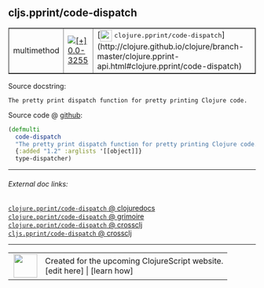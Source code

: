 ## cljs.pprint/code-dispatch



 <table border="1">
<tr>
<td>multimethod</td>
<td><a href="https://github.com/cljsinfo/cljs-api-docs/tree/0.0-3255"><img valign="middle" alt="[+] 0.0-3255" title="Added in 0.0-3255" src="https://img.shields.io/badge/+-0.0--3255-lightgrey.svg"></a> </td>
<td>
[<img height="24px" valign="middle" src="http://i.imgur.com/1GjPKvB.png"> <samp>clojure.pprint/code-dispatch</samp>](http://clojure.github.io/clojure/branch-master/clojure.pprint-api.html#clojure.pprint/code-dispatch)
</td>
</tr>
</table>







Source docstring:

```
The pretty print dispatch function for pretty printing Clojure code.
```


Source code @ [github](https://github.com/clojure/clojurescript/blob/r3269/src/main/cljs/cljs/pprint.cljs#L3209-L3213):

```clj
(defmulti
  code-dispatch
  "The pretty print dispatch function for pretty printing Clojure code."
  {:added "1.2" :arglists '[[object]]}
  type-dispatcher)
```

<!--
Repo - tag - source tree - lines:

 <pre>
clojurescript @ r3269
└── src
    └── main
        └── cljs
            └── cljs
                └── <ins>[pprint.cljs:3209-3213](https://github.com/clojure/clojurescript/blob/r3269/src/main/cljs/cljs/pprint.cljs#L3209-L3213)</ins>
</pre>

-->

---



###### External doc links:

[`clojure.pprint/code-dispatch` @ clojuredocs](http://clojuredocs.org/clojure.pprint/code-dispatch)<br>
[`clojure.pprint/code-dispatch` @ grimoire](http://conj.io/store/v1/org.clojure/clojure/1.7.0-beta3/clj/clojure.pprint/code-dispatch/)<br>
[`clojure.pprint/code-dispatch` @ crossclj](http://crossclj.info/fun/clojure.pprint/code-dispatch.html)<br>
[`cljs.pprint/code-dispatch` @ crossclj](http://crossclj.info/fun/cljs.pprint.cljs/code-dispatch.html)<br>

---

 <table>
<tr><td>
<img valign="middle" align="right" width="48px" src="http://i.imgur.com/Hi20huC.png">
</td><td>
Created for the upcoming ClojureScript website.<br>
[edit here] | [learn how]
</td></tr></table>

[edit here]:https://github.com/cljsinfo/cljs-api-docs/blob/master/cljsdoc/cljs.pprint/code-dispatch.cljsdoc
[learn how]:https://github.com/cljsinfo/cljs-api-docs/wiki/cljsdoc-files

<!--

This information was too distracting to show to readers, but I'll leave it
commented here since it is helpful to:

- pretty-print the data used to generate this document
- and show how to retrieve that data



The API data for this symbol:

```clj
{:ns "cljs.pprint",
 :name "code-dispatch",
 :history [["+" "0.0-3255"]],
 :type "multimethod",
 :full-name-encode "cljs.pprint/code-dispatch",
 :source {:code "(defmulti\n  code-dispatch\n  \"The pretty print dispatch function for pretty printing Clojure code.\"\n  {:added \"1.2\" :arglists '[[object]]}\n  type-dispatcher)",
          :title "Source code",
          :repo "clojurescript",
          :tag "r3269",
          :filename "src/main/cljs/cljs/pprint.cljs",
          :lines [3209 3213]},
 :full-name "cljs.pprint/code-dispatch",
 :clj-symbol "clojure.pprint/code-dispatch",
 :docstring "The pretty print dispatch function for pretty printing Clojure code."}

```

Retrieve the API data for this symbol:

```clj
;; from Clojure REPL
(require '[clojure.edn :as edn])
(-> (slurp "https://raw.githubusercontent.com/cljsinfo/cljs-api-docs/catalog/cljs-api.edn")
    (edn/read-string)
    (get-in [:symbols "cljs.pprint/code-dispatch"]))
```

-->
